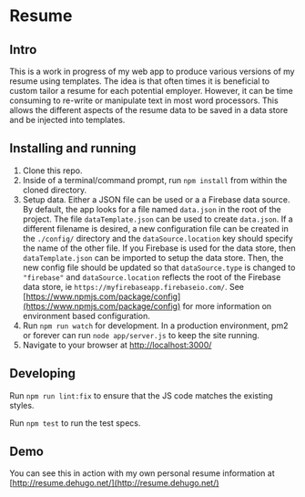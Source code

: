 # Resume

## Intro
This is a work in progress of my web app to produce various versions of my resume using templates. The idea is that often times it is beneficial to custom tailor a resume for each potential employer. However, it can be time consuming to re-write or manipulate text in most word processors. This allows the different aspects of the resume data to be saved in a data store and be injected into templates.

## Installing and running
1. Clone this repo.
2. Inside of a terminal/command prompt, run `npm install` from within the cloned directory.
3. Setup data. Either a JSON file can be used or a a Firebase data source. By default, the app looks for a file named `data.json` in the root of the project. The file `dataTemplate.json` can be used to create `data.json`. If a different filename is desired, a new configuration file can be created in the `./config/` directory and the `dataSource.location` key should specify the name of the other file. If you Firebase is used for the data store, then `dataTemplate.json` can be imported to setup the data store. Then, the new config file should be updated so that `dataSource.type` is changed to `"firebase"` and `dataSource.location` reflects the root of the Firebase data store, ie `https://myfirebaseapp.firebaseio.com/`. See [https://www.npmjs.com/package/config](https://www.npmjs.com/package/config) for more information on environment based configuration.
4. Run `npm run watch` for development. In a production environment, pm2 or forever can run `node app/server.js` to keep the site running.
5. Navigate to your browser at [http://localhost:3000/](http://localhost:3000/)

## Developing
Run `npm run lint:fix` to ensure that the JS code matches the existing styles.

Run `npm test` to run the test specs.

## Demo
You can see this in action with my own personal resume information at [http://resume.dehugo.net/](http://resume.dehugo.net/)